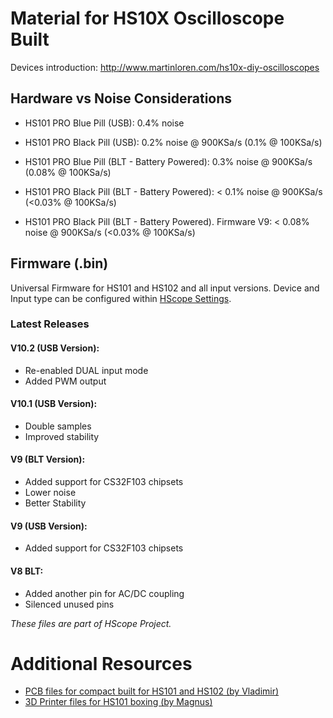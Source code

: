 # Material for HS10X Oscilloscope Built

Devices introduction: http://www.martinloren.com/hs10x-diy-oscilloscopes

## Hardware vs Noise Considerations

- HS101 PRO Blue Pill (USB): 0.4% noise
- HS101 PRO Black Pill (USB): 0.2% noise @ 900KSa/s (0.1% @ 100KSa/s)
- HS101 PRO Blue Pill (BLT - Battery Powered): 0.3% noise @ 900KSa/s (0.08% @ 100KSa/s)
- HS101 PRO Black Pill (BLT - Battery Powered): < 0.1% noise @ 900KSa/s (<0.03% @ 100KSa/s)

- HS101 PRO Black Pill (BLT - Battery Powered). Firmware V9: < 0.08% noise @ 900KSa/s (<0.03% @ 100KSa/s)

## Firmware (.bin)

Universal Firmware for HS101 and HS102 and all input versions. Device and Input type can be configured within <a href="http://hscope.martinloren.com/HS102-oscilloscope.html#flash_firmware" target="_blank">HScope Settings</a>.

### Latest Releases

#### V10.2 (USB Version):
- Re-enabled DUAL input mode
- Added PWM output

#### V10.1 (USB Version):
- Double samples
- Improved stability

#### V9 (BLT Version):
- Added support for CS32F103 chipsets
- Lower noise
- Better Stability

#### V9 (USB Version):
- Added support for CS32F103 chipsets

#### V8 BLT:
- Added another pin for AC/DC coupling
- Silenced unused pins


*These files are part of HScope Project.*

# Additional Resources
- <a href="https://github.com/SUNsung/HScope_PCB" target="_blank">PCB files for compact built for HS101 and HS102 (by Vladimir)</a>
- <a href="https://www.thingiverse.com/thing:3940546" target="_blank">3D Printer files for HS101 boxing (by Magnus)</a>

